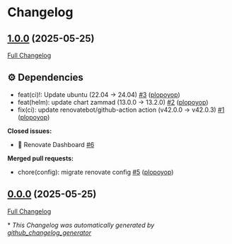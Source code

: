 # Changelog

## [1.0.0](https://github.com/plopoyop/renovate-testing/tree/1.0.0) (2025-05-25)

[Full Changelog](https://github.com/plopoyop/renovate-testing/compare/0.0.0...1.0.0)

## ⚙️ Dependencies

- feat\(ci\)!: Update ubuntu \(22.04 → 24.04\) [\#3](https://github.com/plopoyop/renovate-testing/pull/3) ([plopoyop](https://github.com/plopoyop))
- feat\(helm\): update chart zammad \(13.0.0 → 13.2.0\) [\#2](https://github.com/plopoyop/renovate-testing/pull/2) ([plopoyop](https://github.com/plopoyop))
- fix\(ci\): update renovatebot/github-action action \(v42.0.0 → v42.0.3\) [\#1](https://github.com/plopoyop/renovate-testing/pull/1) ([plopoyop](https://github.com/plopoyop))

**Closed issues:**

- :robot: Renovate Dashboard [\#6](https://github.com/plopoyop/renovate-testing/issues/6)

**Merged pull requests:**

- chore\(config\): migrate renovate config [\#5](https://github.com/plopoyop/renovate-testing/pull/5) ([plopoyop](https://github.com/plopoyop))

## [0.0.0](https://github.com/plopoyop/renovate-testing/tree/0.0.0) (2025-05-25)

[Full Changelog](https://github.com/plopoyop/renovate-testing/compare/e841672cee6852c129d4d79271736212f76157bf...0.0.0)



\* *This Changelog was automatically generated by [github_changelog_generator](https://github.com/github-changelog-generator/github-changelog-generator)*
